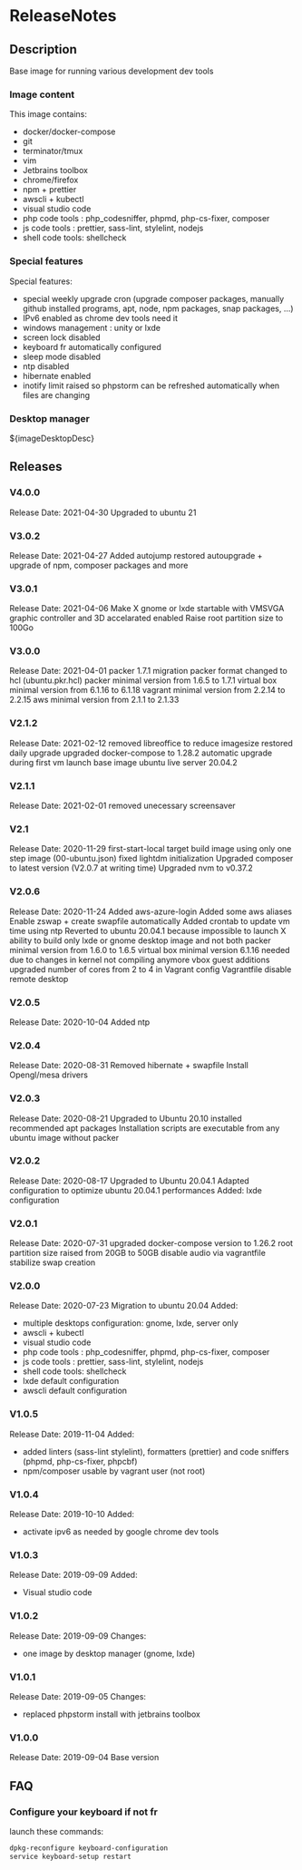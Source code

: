 # ReleaseNotes

## Description

Base image for running various development dev tools

### Image content

This image contains:

- docker/docker-compose
- git
- terminator/tmux
- vim
- Jetbrains toolbox
- chrome/firefox
- npm + prettier
- awscli + kubectl
- visual studio code
- php code tools : php_codesniffer, phpmd, php-cs-fixer, composer
- js code tools : prettier, sass-lint, stylelint, nodejs
- shell code tools: shellcheck

### Special features

Special features:

- special weekly upgrade cron (upgrade composer packages, manually github installed programs, apt, node, npm packages, snap packages, ...)
- IPv6 enabled as chrome dev tools need it
- windows management : unity or lxde
- screen lock disabled
- keyboard fr automatically configured
- sleep mode disabled
- ntp disabled
- hibernate enabled
- inotify limit raised so phpstorm can be refreshed automatically when files are changing

### Desktop manager

${imageDesktopDesc}

## Releases

### V4.0.0

Release Date: 2021-04-30
Upgraded to ubuntu 21

### V3.0.2

Release Date: 2021-04-27
Added autojump
restored autoupgrade + upgrade of npm, composer packages and more

### V3.0.1

Release Date: 2021-04-06
Make X gnome or lxde startable with VMSVGA graphic controller
and 3D accelarated enabled
Raise root partition size to 100Go

### V3.0.0

Release Date: 2021-04-01
packer 1.7.1 migration
packer format changed to hcl (ubuntu.pkr.hcl)
packer minimal version from 1.6.5 to 1.7.1
virtual box minimal version from 6.1.16 to 6.1.18
vagrant minimal version from 2.2.14 to 2.2.15
aws minimal version from 2.1.1 to 2.1.33

### V2.1.2

Release Date: 2021-02-12
removed libreoffice to reduce imagesize
restored daily upgrade
upgraded docker-compose to 1.28.2
automatic upgrade during first vm launch
base image ubuntu live server 20.04.2

### V2.1.1

Release Date: 2021-02-01
removed unecessary screensaver

### V2.1

Release Date: 2020-11-29
first-start-local target build image using only one step image (00-ubuntu.json)
fixed lightdm initialization
Upgraded composer to latest version (V2.0.7 at writing time)
Upgraded nvm to v0.37.2

### V2.0.6

Release Date: 2020-11-24
Added aws-azure-login
Added some aws aliases
Enable zswap + create swapfile automatically
Added crontab to update vm time using ntp
Reverted to ubuntu 20.04.1 because impossible to launch X
ability to build only lxde or gnome desktop image and not both
packer minimal version from 1.6.0 to 1.6.5
virtual box minimal version 6.1.16 needed due to changes
  in kernel not compiling anymore vbox guest additions
upgraded number of cores from 2 to 4 in Vagrant config
Vagrantfile disable remote desktop

### V2.0.5

Release Date: 2020-10-04
Added ntp

### V2.0.4

Release Date: 2020-08-31
Removed hibernate + swapfile
Install Opengl/mesa drivers

### V2.0.3

Release Date: 2020-08-21
Upgraded to Ubuntu 20.10
installed recommended apt packages
Installation scripts are executable from any ubuntu image without packer

### V2.0.2

Release Date: 2020-08-17
Upgraded to Ubuntu 20.04.1
Adapted configuration to optimize ubuntu 20.04.1 performances
Added:
  lxde configuration

### V2.0.1

Release Date: 2020-07-31
upgraded docker-compose version to 1.26.2
root partition size raised from 20GB to 50GB
disable audio via vagrantfile
stabilize swap creation

### V2.0.0

Release Date: 2020-07-23
Migration to ubuntu 20.04
Added:

- multiple desktops configuration: gnome, lxde, server only
- awscli + kubectl
- visual studio code
- php code tools : php_codesniffer, phpmd, php-cs-fixer, composer
- js code tools : prettier, sass-lint, stylelint, nodejs
- shell code tools: shellcheck
- lxde default configuration
- awscli default configuration

### V1.0.5

Release Date: 2019-11-04
Added:

- added linters (sass-lint stylelint), formatters (prettier) and code sniffers (phpmd, php-cs-fixer, phpcbf)
- npm/composer usable by vagrant user (not root)

### V1.0.4

Release Date: 2019-10-10
Added:

- activate ipv6 as needed by google chrome dev tools

### V1.0.3

Release Date: 2019-09-09
Added:

- Visual studio code

### V1.0.2

Release Date: 2019-09-09
Changes:

- one image by desktop manager (gnome, lxde)

### V1.0.1

Release Date: 2019-09-05
Changes:

- replaced phpstorm install with jetbrains toolbox

### V1.0.0

Release Date: 2019-09-04
Base version

## FAQ

### Configure your keyboard if not fr

launch these commands:

```bash
dpkg-reconfigure keyboard-configuration
service keyboard-setup restart
```
